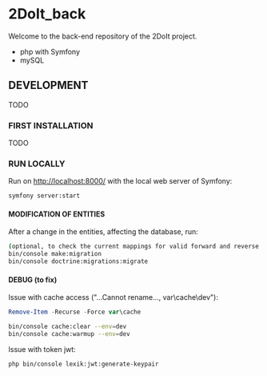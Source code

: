 # 2DoIt_back

Welcome to the back-end repository of the 2DoIt project.

- php with Symfony
- mySQL

## DEVELOPMENT

TODO

### FIRST INSTALLATION

TODO

### RUN LOCALLY

Run on <http://localhost:8000/> with the local web server of Symfony:

```bash
symfony server:start
```

#### MODIFICATION OF ENTITIES

After a change in the entities, affecting the database, run:

```bash
(optional, to check the current mappings for valid forward and reverse mappings ) bin/console doctrine:schema:validate
bin/console make:migration
bin/console doctrine:migrations:migrate
```

#### DEBUG (to fix)

Issue with cache access ("...Cannot rename..., var\cache\dev"):

```PowerShell
Remove-Item -Recurse -Force var\cache
```

```bash
bin/console cache:clear --env=dev
bin/console cache:warmup --env=dev
```

Issue with token jwt:

```bash
php bin/console lexik:jwt:generate-keypair
```
